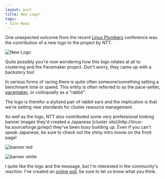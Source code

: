 ```yaml
---
layout: post
title: New Logo?
tags: 
- Site News
---
```

One unexpected outcome from the recent [Linux Plumbers](http://www.linuxplumbersconf.org/2010/) conference was the contribution of a new logo to the project by NTT.

![New Logo](/images/tumblr_lbro32bsb31qzagr8.png)

Quite possibly you're now wondering how this logo relates at all to clustering
and the Pacemaker project. Don't worry, they came up with a backstory too!

In various forms of racing there is quite often someone/something setting a
benchmark time or speed. This entity is often referred to as the pace-setter,
[pacemaker](http://en.wikipedia.org/wiki/Pacemaker_%28running%29), or
colloquially as a "rabbit".

The logo is therefor a stylized pair of rabbit ears and the implication is
that we're setting new standards for cluster resource management.

As well as the logo, NTT also contributed some very professional looking
banner images they'd created a Japanese [cluster site](http://linux-
ha.sourceforge.jp/wp/) they've been busy building up. Even if you can't speak
Japanese, be sure to check out the shiny intro movie on the front page!

![banner red](/images/tumblr_lbrofycDve1qzagr8.jpg)

![banner white](/images/tumblr_lbrogrG7ah1qzagr8.jpg)

I quite like the logo and the message, but I'm interested in the community's
reaction. I've created an [online poll](http://polldaddy.com/poll/4074769), be
sure to let us know what you think.

